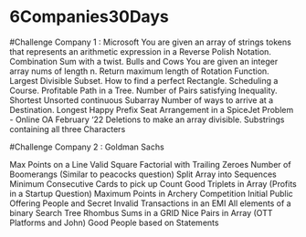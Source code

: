 # 6Companies30Days
#Challenge Company 1 : Microsoft 
You are given an array of strings tokens that represents an arithmetic expression in a Reverse Polish Notation.
Combination Sum with a twist.
Bulls and Cows
You are given an integer array nums of length n. Return maximum length of Rotation Function.
Largest Divisible Subset.
How to find a perfect Rectangle.
Scheduling a Course.
Profitable Path in a Tree.
Number of Pairs satisfying Inequality.
Shortest Unsorted continuous Subarray
Number of ways to arrive at a Destination.
Longest Happy Prefix
Seat Arrangement in a SpiceJet Problem - Online OA February ‘22
Deletions to make an array divisible.
Substrings containing all three Characters


#Challenge Company 2 : Goldman Sachs

Max Points on a Line
Valid Square
Factorial with Trailing Zeroes
Number of Boomerangs (Similar to peacocks question)
Split Array into Sequences
Minimum Consecutive Cards to pick up
Count Good Triplets in Array (Profits in a Startup Question)
Maximum Points in Archery Competition
Initial Public Offering
People and Secret
Invalid Transactions in an EMI
All elements of a binary Search Tree
Rhombus Sums in a GRID
Nice Pairs in Array (OTT Platforms and John)
Good People based on Statements
